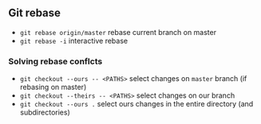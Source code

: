 ## Git rebase

- `git rebase origin/master` rebase current branch on master
- `git rebase -i` interactive rebase

### Solving rebase conflcts
- `git checkout --ours -- <PATHS>` select changes on `master` branch (if rebasing on master)
- `git checkout --theirs -- <PATHS>` select changes on our branch
- `git checkout --ours .` select ours changes in the entire directory (and subdirectories)
